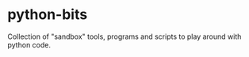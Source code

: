 # python-bits

Collection of "sandbox" tools, programs and scripts to play around with python code.
